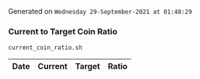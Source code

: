 Generated on `Wednesday 29-September-2021 at 01:48:29`

### Current to Target Coin Ratio
`current_coin_ratio.sh`

Date|Current|Target|Ratio
---|---|---|---
